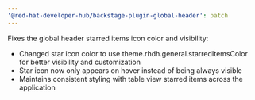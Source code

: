```yaml
---
'@red-hat-developer-hub/backstage-plugin-global-header': patch
---
```


Fixes the global header starred items icon color and visibility:

- Changed star icon color to use theme.rhdh.general.starredItemsColor for better visibility and customization
- Star icon now only appears on hover instead of being always visible
- Maintains consistent styling with table view starred items across the application
